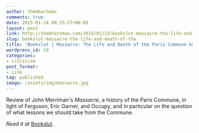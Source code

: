 ```yaml
---
author: themhartman
comments: true
date: 2015-01-14 00:33:27+00:00
layout: post
link: http://themhartman.com/2015/01/13/bookslut-massacre-the-life-and-death-of-the/
slug: bookslut-massacre-the-life-and-death-of-the
title: 'Bookslut | Massacre: The Life and Death of the Paris Commune by John Merriman'
wordpress_id: 10
categories:
- criticism
post_format:
- Link
tag: published
image: /assets/img/massacre.jpg
---
```


Review of John Merriman's _Massacre_, a history of the Paris Commune, in light of Ferguson, Eric Garner, and Occupy, and in particular on the question of what lessons we should take from the Commune.

_Read it at_ [Bookslut](http://www.bookslut.com/nonfiction/2015_01_021060.php).
